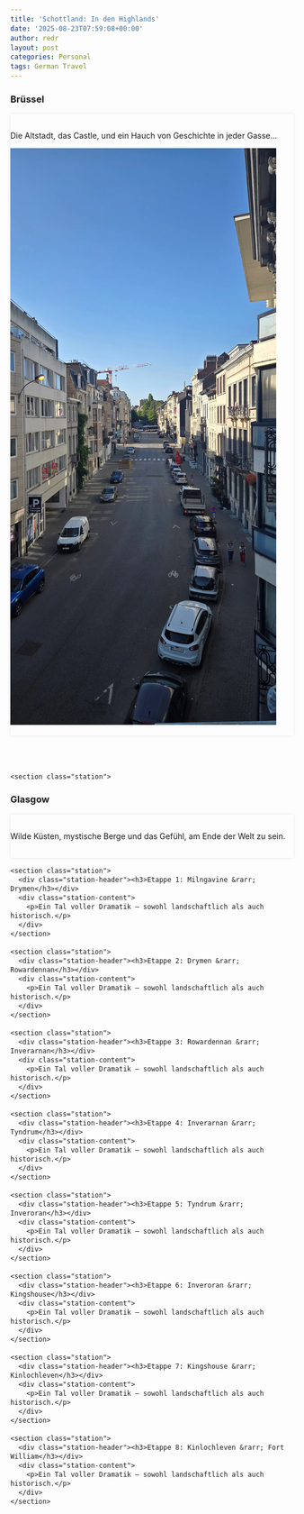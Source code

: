 ```yaml
---
title: 'Schottland: In den Highlands'
date: '2025-08-23T07:59:08+00:00'
author: redr
layout: post
categories: Personal
tags: German Travel
---
```


<main>
    <section class="station">
<div class="station-header"><h3>Brüssel</h3></div>
      <div class="station-content">
        <p>Die Altstadt, das Castle, und ein Hauch von Geschichte in jeder Gasse...</p>
        <img src="/uploads/imgs/scotland/brussel_1.webp" alt="Brüssels Straßen">
      </div>
    </section>

    <section class="station">
<div class="station-header"><h3>Glasgow</h3></div>
      <div class="station-content">
        <p>Wilde Küsten, mystische Berge und das Gefühl, am Ende der Welt zu sein.</p>
      </div>
    </section>

    <section class="station">
      <div class="station-header"><h3>Etappe 1: Milngavine &rarr; Drymen</h3></div>
      <div class="station-content">
        <p>Ein Tal voller Dramatik – sowohl landschaftlich als auch historisch.</p>
      </div>
    </section>
    
    <section class="station">
      <div class="station-header"><h3>Etappe 2: Drymen &rarr; Rowardennan</h3></div>
      <div class="station-content">
        <p>Ein Tal voller Dramatik – sowohl landschaftlich als auch historisch.</p>
      </div>
    </section>
    
    <section class="station">
      <div class="station-header"><h3>Etappe 3: Rowardennan &rarr; Inverarnan</h3></div>
      <div class="station-content">
        <p>Ein Tal voller Dramatik – sowohl landschaftlich als auch historisch.</p>
      </div>
    </section>
    
    <section class="station">
      <div class="station-header"><h3>Etappe 4: Inverarnan &rarr; Tyndrum</h3></div>
      <div class="station-content">
        <p>Ein Tal voller Dramatik – sowohl landschaftlich als auch historisch.</p>
      </div>
    </section>
    
    <section class="station">
      <div class="station-header"><h3>Etappe 5: Tyndrum &rarr; Inveroran</h3></div>
      <div class="station-content">
        <p>Ein Tal voller Dramatik – sowohl landschaftlich als auch historisch.</p>
      </div>
    </section>
    
    <section class="station">
      <div class="station-header"><h3>Etappe 6: Inveroran &rarr; Kingshouse</h3></div>
      <div class="station-content">
        <p>Ein Tal voller Dramatik – sowohl landschaftlich als auch historisch.</p>
      </div>
    </section>
    
    <section class="station">
      <div class="station-header"><h3>Etappe 7: Kingshouse &rarr; Kinlochleven</h3></div>
      <div class="station-content">
        <p>Ein Tal voller Dramatik – sowohl landschaftlich als auch historisch.</p>
      </div>
    </section>
    
    <section class="station">
      <div class="station-header"><h3>Etappe 8: Kinlochleven &rarr; Fort William</h3></div>
      <div class="station-content">
        <p>Ein Tal voller Dramatik – sowohl landschaftlich als auch historisch.</p>
      </div>
    </section>
  </main>
  
  
  <script>
  // Optional: ScrollReveal oder andere Effekte kannst du hier einbauen
// Beispiel:
document.querySelectorAll('.station').forEach((section, index) => {
  section.style.opacity = 0;
  section.style.transition = 'opacity 0.6s ease';

  const observer = new IntersectionObserver(entries => {
    entries.forEach(entry => {
      if (entry.isIntersecting) {
        entry.target.style.opacity = 1;
      }
    });
  }, { threshold: 0.1 });

  observer.observe(section);
});
  </script>
  
  
  <style>
  main {
  max-width: 800px;
  margin: 0 auto;
}

.station {
  margin-bottom: 4rem;
  position: relative;
}

.station-header {
  position: sticky;
  top: 0;
  background: var(--bg);
  color: var(--headings);
  border-bottom: 2px solid var(--bg-secondary);
  z-index: 10;
}

.station-content {
  padding: 1rem 0;
  box-shadow: 0 0 5px rgba(0,0,0,0.1);
}

.theme-toggle {
  z-index: 999;
}
  </style>